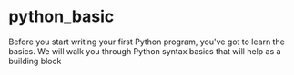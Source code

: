 # python_basic
Before you start writing your first Python program, 
you've got to learn the basics. We will walk you through Python syntax basics that will help as a building block

